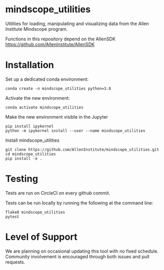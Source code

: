 # mindscope_utilities
Utilities for loading, manipulating and visualizing data from the Allen Institute Mindscope program.

Functions in this repository depend on the AllenSDK
https://github.com/AllenInstitute/AllenSDK

# Installation

Set up a dedicated conda environment:

```
conda create -n mindscope_utilities python=3.8 
```

Activate the new environment:

```
conda activate mindscope_utilities
```

Make the new environment visible in the Jupyter 
```
pip install ipykernel
python -m ipykernel install --user --name mindscope_utilities
```

Install mindscope_utilities
```
git clone https://github.com/AllenInstitute/mindscope_utilities.git
cd mindscope_utilities
pip install -e .
```

# Testing

Tests are run on CircleCI on every github commit.

Tests can be run locally by running the following at the command line:
```
flake8 mindscope_utilities
pytest
```

# Level of Support

We are planning on occasional updating this tool with no fixed schedule. Community involvement is encouraged through both issues and pull requests.